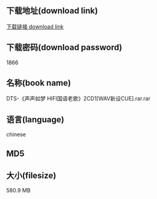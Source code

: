 ## 下载地址(download link)
[下载链接 download link](https://tutu365.netlify.app/?s=DTS-%E3%80%8A%E5%A3%B0%E5%A3%B0%E5%A6%82%E6%A2%A6+HIFI%E5%9B%BD%E8%AF%AD%E8%80%81%E6%AD%8C%E3%80%8B2CD1%5BWAV%E6%96%B0%E8%AE%BECUE%5D.rar)

## 下载密码(download password)
1866

## 名称(book name)
DTS-《声声如梦 HIFI国语老歌》2CD1[WAV新设CUE].rar.rar

## 语言(language)
chinese

## MD5


## 大小(filesize)
580.9 MB
